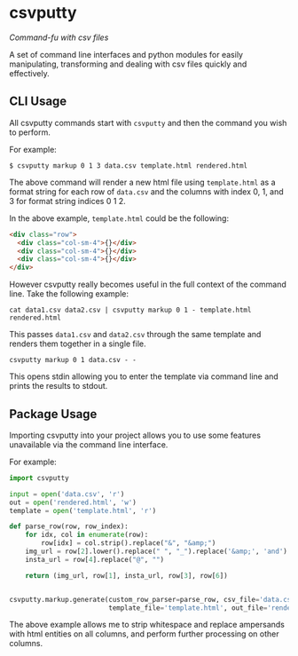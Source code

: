 # csvputty

_Command-fu with csv files_

A set of command line interfaces and python modules for easily manipulating, transforming and dealing with csv files quickly and effectively.

## CLI Usage

All csvputty commands start with `csvputty` and then the command you wish to perform.

For example:

`$ csvputty markup 0 1 3 data.csv template.html rendered.html`

The above command will render a new html file using `template.html` as a format string for each row of `data.csv` and the columns with index 0, 1, and 3 for format string indices 0 1 2.

In the above example, `template.html` could be the following:

```html
<div class="row">
  <div class="col-sm-4">{}</div>
  <div class="col-sm-4">{}</div>
  <div class="col-sm-4">{}</div>
</div>
```

However csvputty really becomes useful in the full context of the command line. Take the following example:

`cat data1.csv data2.csv | csvputty markup 0 1 - template.html rendered.html`

This passes `data1.csv` and `data2.csv` through the same template and renders them together in a single file.

`csvputty markup 0 1 data.csv - -`

This opens stdin allowing you to enter the template via command line and prints the results to stdout.


## Package Usage

Importing csvputty into your project allows you to use some features unavailable via the command line interface.

For example:

```python
import csvputty

input = open('data.csv', 'r')
out = open('rendered.html', 'w')
template = open('template.html', 'r')

def parse_row(row, row_index):
    for idx, col in enumerate(row):
        row[idx] = col.strip().replace("&", "&amp;")
    img_url = row[2].lower().replace(" ", "_").replace('&amp;', 'and')
    insta_url = row[4].replace("@", "")

    return (img_url, row[1], insta_url, row[3], row[6])


csvputty.markup.generate(custom_row_parser=parse_row, csv_file='data.csv',
                         template_file='template.html', out_file='rendered.html')
```

The above example allows me to strip whitespace and replace ampersands with html entities on all columns, and perform further processing on other columns.
